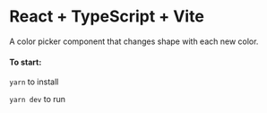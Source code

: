 # React + TypeScript + Vite

A color picker component that changes shape with each new color.

#### To start:

`yarn` to install

`yarn dev` to run
